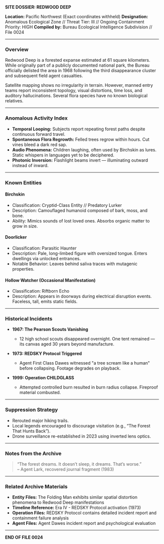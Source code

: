 **SITE DOSSIER: REDWOOD DEEP**

**Location:** Pacific Northwest (Exact coordinates withheld)
**Designation:** Anomalous Ecological Zone // Threat Tier: III // Ongoing Containment Priority: HIGH
**Compiled by:** Bureau Ecological Intelligence Subdivision // File 0024

---

### Overview

Redwood Deep is a forested expanse estimated at 61 square kilometers. While originally part of a publicly documented national park, the Bureau officially delisted the area in 1968 following the third disappearance cluster and subsequent field agent casualties.

Satellite mapping shows no irregularity in terrain. However, manned entry teams report inconsistent topology, visual distortions, time loss, and auditory hallucinations. Several flora species have no known biological relatives.

---

### Anomalous Activity Index

- **Temporal Looping:** Subjects report repeating forest paths despite continuous forward travel.
- **Spontaneous Flora Regrowth:** Felled trees regrow within hours. Cut vines bleed a dark red sap.
- **Audio Phenomena:** Children laughing, often used by Birchskin as lures. Static whispers in languages yet to be deciphered.
- **Photonic Inversion:** Flashlight beams invert — illuminating outward instead of inward.

---

### Known Entities

#### Birchskin
- Classification: Cryptid-Class Entity // Predatory Lurker
- Description: Camouflaged humanoid composed of bark, moss, and bone.
- Ability: Mimics sounds of lost loved ones. Absorbs organic matter to grow in size.

#### Doorlicker
- Classification: Parasitic Haunter
- Description: Pale, long-limbed figure with oversized tongue. Enters dwellings via unlocked entrances.
- Notable Behavior: Leaves behind saliva traces with mutagenic properties.

#### Hollow Watcher (Occasional Manifestation)
- Classification: Riftborn Echo
- Description: Appears in doorways during electrical disruption events. Faceless, tall, emits static fields.

---

### Historical Incidents

- **1967: The Pearson Scouts Vanishing**
  - 12 high school scouts disappeared overnight. One tent remained — its canvas aged 30 years beyond manufacture.

- **1973: REDSKY Protocol Triggered**
  - Agent First Class Dawes witnessed "a tree scream like a human" before collapsing. Footage degrades on playback.

- **1999: Operation CHILDGLASS**
  - Attempted controlled burn resulted in burn radius collapse. Fireproof material combusted.

---

### Suppression Strategy

- Rerouted major hiking trails.
- Local legends encouraged to discourage visitation (e.g., “The Forest That Hunts Back”).
- Drone surveillance re-established in 2023 using inverted lens optics.

---

### Notes from the Archive

> “The forest dreams. It doesn’t sleep, it dreams. That’s worse.”  
> – Agent Lark, recovered journal fragment (1983)

---

### Related Archive Materials

- **Entity Files:** The Folding Man exhibits similar spatial distortion phenomena to Redwood Deep manifestations
- **Timeline Reference:** Era IV - REDSKY Protocol activation (1973)
- **Operation Files:** REDSKY Protocol contains detailed incident report and containment failure analysis
- **Agent Files:** Agent Dawes incident report and psychological evaluation

---
**END OF FILE 0024**

